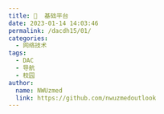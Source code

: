 ```yaml
---
title: 🔐  基础平台
date: 2023-01-14 14:03:46
permalink: /dacdh15/01/
categories: 
  - 网络技术
tags: 
  - DAC
  - 导航
  - 校园
author: 
  name: NWUzmed
  link: https://github.com/nwuzmedoutlook
---
```


<ClientOnly>
  <Card :cardData="cardData0" :cardListSize=4 carTitlColor="#000" carHoverColor="#000" />
</ClientOnly>

<script>
export default {
  data() {
    return {
      cardData0: [
{id: "0", cardSrc: "https://github.com/", cardImgSrc: "https://api.xinac.net/icon/?url=https://github.com/", cardName: "Github", cardContent: "面向开源及私有软件项目的托管平台",},
{cardSrc: "https://githubmemory.com/", cardImgSrc: "https://api.xinac.net/icon/?url=https://githubmemory.com/", cardName: "Githubmemory", cardContent: "search repos · vue",},
{cardSrc: "https://doc.fastgit.org/zh-cn/", cardImgSrc: "https://api.xinac.net/icon/?url=https://doc.fastgit.org/zh-cn/", cardName: "FastGit", cardContent: "一个对于 GitHub.com 的镜像加速器",},
{cardSrc: "https://hub.fastgit.org/", cardImgSrc: "https://api.xinac.net/icon/?url=https://hub.fastgit.org/", cardName: "GitHub镜像", cardContent: "Where the world builds software",},
{cardSrc: "https://toolwa.com/github/", cardImgSrc: "https://api.xinac.net/icon/?url=https://toolwa.com/github/", cardName: "GitHub加速下载", cardContent: "在线工具",},
{cardSrc: "https://jamstack.org/", cardImgSrc: "https://api.xinac.net/icon/?url=https://jamstack.org/", cardName: "Jamstack", cardContent: "For fast and secure sites",},
{cardSrc: "https://www.dnspod.cn/", cardImgSrc: "https://api.xinac.net/icon/?url=https://www.dnspod.cn/", cardName: "DNSPod", cardContent: "免费智能DNS解析服务商",},
{cardSrc: "https://gitee.com/", cardImgSrc: "https://api.xinac.net/icon/?url=https://gitee.com/", cardName: "Gitee", cardContent: "基于 Git 的代码托管和研发协作平台",},
{cardSrc: "https://www.freenom.com/", cardImgSrc: "https://api.xinac.net/icon/?url=https://www.freenom.com/", cardName: "Freenom", cardContent: "免费域名服务商",},
{cardSrc: "http://www.dot.tk/zh/index.html", cardImgSrc: "https://api.xinac.net/icon/?url=http://www.dot.tk/zh/index.html", cardName: "Dot TK", cardContent: "寻找一个新的免费域名",},
{cardSrc: "https://myssl.com/", cardImgSrc: "https://api.xinac.net/icon/?url=https://myssl.com/", cardName: "SSL/TLS安全评估报告", cardContent: "您部署的HTTPS网站安全吗?",},
{cardSrc: "https://gridea.dev/", cardImgSrc: "https://api.xinac.net/icon/?url=https://gridea.dev/", cardName: "Gridea", cardContent: "一个静态博客写作客户端",},
{cardSrc: "https://hexo.io/zh-cn/", cardImgSrc: "https://api.xinac.net/icon/?url=https://hexo.io/zh-cn/", cardName: "Hexo", cardContent: "快速、简洁且高效的博客框架",},
{cardSrc: "https://git-scm.com/", cardImgSrc: "https://api.xinac.net/icon/?url=https://git-scm.com/", cardName: "Git", cardContent: "免费的开源 分布式版本控制系统",},
{cardSrc: "https://www.jsdelivr.com/", cardImgSrc: "https://api.xinac.net/icon/?url=https://www.jsdelivr.com/", cardName: "jsDelivr", cardContent: "A free, fast, and reliable CDN for open source",},
{cardSrc: "https://workbench.umeng.com/", cardImgSrc: "https://api.xinac.net/icon/?url=https://workbench.umeng.com/", cardName: "友盟+工作台", cardContent: "国内领先的第三方全域数据智能服务商",},
{cardSrc: "http://busuanzi.ibruce.info/", cardImgSrc: "https://api.xinac.net/icon/?url=http://busuanzi.ibruce.info/", cardName: "不蒜子", cardContent: "极简网页计数器",},
{cardSrc: "https://www.jinrishici.com/#", cardImgSrc: "https://api.xinac.net/icon/?url=https://www.jinrishici.com/#", cardName: "今日诗词", cardContent: "诗词实时智能推荐 - 今日诗词开放接口 - 今日诗词 API",},
{cardSrc: "https://hitokoto.cn/", cardImgSrc: "https://api.xinac.net/icon/?url=https://hitokoto.cn/", cardName: "Hitokoto一言", cardContent: "提供一句话服务。",},
{cardSrc: "http://yijuzhan.com/", cardImgSrc: "https://api.xinac.net/icon/?url=http://yijuzhan.com/", cardName: "一句", cardContent: "汇聚有料文字",},
{cardSrc: "https://aplayer.js.org/#/zh-Hans/", cardImgSrc: "https://api.xinac.net/icon/?url=https://aplayer.js.org/#/zh-Hans/", cardName: "APlayer", cardContent: "a beautiful HTML5 music player",},
{cardSrc: "https://creativecommons.org/licenses/", cardImgSrc: "https://api.xinac.net/icon/?url=https://creativecommons.org/licenses/", cardName: "Creative Commons", cardContent: "知识共享许可协议",},
{cardSrc: "https://txc.qq.com/", cardImgSrc: "https://api.xinac.net/icon/?url=https://txc.qq.com/", cardName: "腾讯兔小巢", cardContent: "免费便捷的用户意见反馈服务平台",},
{cardSrc: "https://valine.js.org/", cardImgSrc: "https://api.xinac.net/icon/?url=https://valine.js.org/", cardName: "Valine", cardContent: "一款快速、简洁且高效的无后端评论系统。",},
{cardSrc: "https://www.5tu.cn/colors/yansebiao.html", cardImgSrc: "https://api.xinac.net/icon/?url=https://www.5tu.cn/colors/yansebiao.html", cardName: "颜色表大全", cardContent: "颜色代码 设计配色表 网页配色表",},
{cardSrc: "http://zhongguose.com/", cardImgSrc: "https://api.xinac.net/icon/?url=http://zhongguose.com/", cardName: "中国色", cardContent: "中国传统颜色",},
{cardSrc: "https://encycolorpedia.cn/", cardImgSrc: "https://api.xinac.net/icon/?url=https://encycolorpedia.cn/", cardName: "Encycolorpedia", cardContent: "十六进制颜色代码表，图表及调色板",},
{cardSrc: "https://www.color-hex.com/", cardImgSrc: "https://api.xinac.net/icon/?url=https://www.color-hex.com/", cardName: "Color Hex Color Codes", cardContent: "Color-hex gives information about colors including color models (RGB,HSL,HSV and CMYK),",},
{cardSrc: "https://mycolor.space/", cardImgSrc: "https://api.xinac.net/icon/?url=https://mycolor.space/", cardName: "ColorSpace", cardContent: "Color Palettes Generator and Color Gradient Tool",},
{cardSrc: "https://colordrop.io/", cardImgSrc: "https://api.xinac.net/icon/?url=https://colordrop.io/", cardName: "ColorDrop", cardContent: "New colors",},
{cardSrc: "https://www.sousuoyinqingtijiao.com/", cardImgSrc: "https://api.xinac.net/icon/?url=https://www.sousuoyinqingtijiao.com/", cardName: "屈站长", cardContent: "搜索引擎提交入口",},
{cardSrc: "https://www.shoulu8.net/", cardImgSrc: "https://api.xinac.net/icon/?url=https://www.shoulu8.net/", cardName: "收录吧", cardContent: "分类目录网_免费网站目录_网站收录_网址提交_免费收录网站",},
{cardSrc: "http://www.5118.link/", cardImgSrc: "https://api.xinac.net/icon/?url=http://www.5118.link/", cardName: "5118简单收录", cardContent: "免费收录网站导航网址大全",},
{cardSrc: "https://www.a4lc.com/", cardImgSrc: "https://api.xinac.net/icon/?url=https://www.a4lc.com/", cardName: "爱思链池", cardContent: "免费提交收录,发现互联网的价值！",},
{cardSrc: "https://www.17shoulu.cn/", cardImgSrc: "https://api.xinac.net/icon/?url=https://www.17shoulu.cn/", cardName: "一起收录网", cardContent: "是一个自动秒收录和全人工编辑的开放式网址收录交流和展示平台。",},
{cardSrc: "https://www.bootcss.com/p/font-awesome/design.html", cardImgSrc: "https://api.xinac.net/icon/?url=https://www.bootcss.com/p/font-awesome/design.html", cardName: "Font Awesome", cardContent: "图标字体的代码列表",},
{cardSrc: "https://fontawesome.com/v4.7.0/icons/", cardImgSrc: "https://api.xinac.net/icon/?url=https://fontawesome.com/v4.7.0/icons/", cardName: "Font Awesome Icons", cardContent: "The Icons",},
{cardSrc: "http://ip.zxinc.org/", cardImgSrc: "https://api.xinac.net/icon/?url=http://ip.zxinc.org/", cardName: "IP地址查询网站", cardContent: "在线查询IPv6/IPv4地址",},
{cardSrc: "https://www.ipaddress.com/", cardImgSrc: "https://api.xinac.net/icon/?url=https://www.ipaddress.com/", cardName: "IPAddress.com", cardContent: "The Best IP Address, Email and Networking Tools",},
{cardSrc: "https://beian.miit.gov.cn/", cardImgSrc: "https://api.xinac.net/icon/?url=https://beian.miit.gov.cn/", cardName: "ICP/IP地址/域名信息备案管理系统", cardContent: "工业和信息化部政务服务平台",},
{cardSrc: "http://api.wpbom.com/", cardImgSrc: "https://api.xinac.net/icon/?url=http://api.wpbom.com/", cardName: "免费API", cardContent: "免费API接口调用平台",},
{cardSrc: "http://api.btstu.cn/", cardImgSrc: "https://api.xinac.net/icon/?url=http://api.btstu.cn/", cardName: "搏天api", cardContent: "免费api接口平台",},
{cardSrc: "https://api.sumt.cn/", cardImgSrc: "https://api.xinac.net/icon/?url=https://api.sumt.cn/", cardName: "Kate·Api", cardContent: "免费API数据接口调用服务平台",},
{cardSrc: "https://www.free-api.com/", cardImgSrc: "https://api.xinac.net/icon/?url=https://www.free-api.com/", cardName: "接口大全", cardContent: "免费API,收集所有免费的API",},
{cardSrc: "https://api.uomg.com/", cardImgSrc: "https://api.xinac.net/icon/?url=https://api.uomg.com/", cardName: "UomgAPI", cardContent: "优启梦免费API数据接口调用服务平台",},
{cardSrc: "https://www.aliyun.com/", cardImgSrc: "https://api.xinac.net/icon/?url=https://www.aliyun.com/", cardName: "阿里云", cardContent: "上云就上阿里云",},
{cardSrc: "https://cloud.tencent.com/", cardImgSrc: "https://api.xinac.net/icon/?url=https://cloud.tencent.com/", cardName: "腾讯云", cardContent: "产业智变 云启未来",},
{cardSrc: "https://cloud.baidu.com/", cardImgSrc: "https://api.xinac.net/icon/?url=https://cloud.baidu.com/", cardName: "百度智能云", cardContent: "智能时代基础设施",},
{cardSrc: "https://www.bmob.cn/", cardImgSrc: "https://api.xinac.net/icon/?url=https://www.bmob.cn/", cardName: "Bmob后端云", cardContent: "全方位一体化的后端服务平台",},
{cardSrc: "https://www.sxl.cn/", cardImgSrc: "https://api.xinac.net/icon/?url=https://www.sxl.cn/", cardName: "上线了", cardContent: "免费建站_自助建站_免费网站建设_小程序制作",},
{cardSrc: "https://www.qingzhan.com/", cardImgSrc: "https://api.xinac.net/icon/?url=https://www.qingzhan.com/", cardName: "轻站", cardContent: "轻站无代码,零代码建站平台",},
      ],
    };
  },
};
</script>
